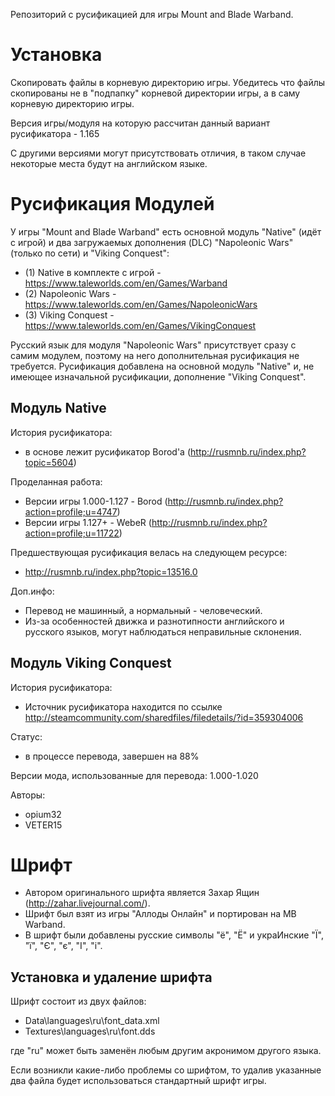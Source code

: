 Репозиторий с русификацией для игры Mount and Blade Warband.

Установка
=========
Скопировать файлы в корневую директорию игры. Убедитесь что файлы скопированы не в "подпапку" корневой директории игры, а в саму корневую директорию игры.

Версия игры/модуля на которую рассчитан данный вариант русификатора - 1.165

С другими версиями могут присутствовать отличия, в таком случае некоторые места будут на английском языке.

Русификация Модулей
===================

У игры "Mount and Blade Warband" есть основной модуль "Native" (идёт с игрой) и два загружаемых дополнения (DLC) "Napoleonic Wars" (только по сети) и "Viking Conquest":
- (1) Native в комплекте с игрой - https://www.taleworlds.com/en/Games/Warband
- (2) Napoleonic Wars - https://www.taleworlds.com/en/Games/NapoleonicWars
- (3) Viking Conquest - https://www.taleworlds.com/en/Games/VikingConquest

Русский язык для модуля "Napoleonic Wars" присутствует сразу с самим модулем, поэтому на него дополнительная русификация не требуется. 
Русификация добавлена на основной модуль "Native" и, не имеющее изначальной русификации, дополнение "Viking Conquest".

Модуль Native
-------------
История русификатора:
- в основе лежит русификатор Borod'a (http://rusmnb.ru/index.php?topic=5604)

Проделанная работа:
- Версии игры 1.000-1.127 - Borod (http://rusmnb.ru/index.php?action=profile;u=4747)
- Версии игры 1.127+ - WebeR (http://rusmnb.ru/index.php?action=profile;u=11722)

Предшествующая русификация велась на следующем ресурсе:
- http://rusmnb.ru/index.php?topic=13516.0

Доп.инфо: 
- Перевод не машинный, а нормальный - человеческий.
- Из-за особенностей движка и разнотипности английского и русского языков, могут наблюдаться неправильные склонения.

Модуль Viking Conquest
----------------------
История русификатора:
- Источник русификатора находится по ссылке http://steamcommunity.com/sharedfiles/filedetails/?id=359304006

Статус:
- в процессе перевода, завершен на 88%

Версии мода, использованные для перевода: 1.000-1.020

Авторы:
- opium32
- VETER15

Шрифт
=====
- Автором оригинального шрифта является Захар Ящин (http://zahar.livejournal.com/).
- Шрифт был взят из игры "Аллоды Онлайн" и портирован на MB Warband.
- В шрифт были добавлены русские символы "ё", "Ё" и украИнские "Ї", "ї", "Є", "є", "І", "і".

Установка и удаление шрифта
---------------------------

Шрифт состоит из двух файлов:
- Data\languages\ru\font_data.xml
- Textures\languages\ru\font.dds

где "ru" может быть заменён любым другим акронимом другого языка.

Если возникли какие-либо проблемы со шрифтом, то удалив указанные два файла будет использоваться стандартный шрифт игры.
